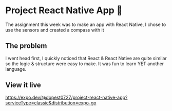 # Project React Native App 📱

The assignment this week was to make an app with React Native, I chose to use the sensors and created a compass with it 

## The problem

I went head first, I quickly noticed that React & React Native are quite similar so the logic & structure were easy to make.
It was fun to learn YET another language.

## View it live

https://expo.dev/@dopest0727/project-react-native-app?serviceType=classic&distribution=expo-go